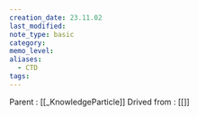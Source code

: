 ```yaml
---
creation_date: 23.11.02
last_modified: 
note_type: basic
category: 
memo_level: 
aliases:
  - CTD
tags:
---
```


Parent : [[_KnowledgeParticle]]
Drived from : [[]]
